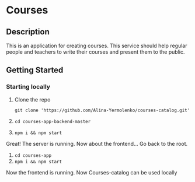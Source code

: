 # Courses

## Description
This is an application for creating courses. This service should help regular people  and teachers to write their courses and present them to the public.

## Getting Started
### Starting locally

1. Clone the repo
    ```
    git clone 'https://github.com/Alina-Yermolenko/courses-catalog.git'
    ```

1. `cd courses-app-backend-master`
1. `npm i && npm start`

Great! The server is running. Now about the frontend...
Go back to the root.

1. `cd courses-app`
1. `npm i && npm start`

Now the frontend is running. Now Courses-catalog can be used locally




